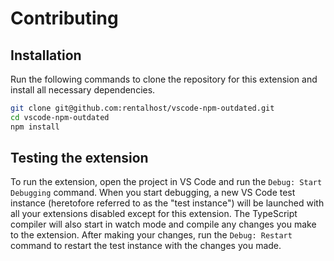 # Contributing

## Installation

Run the following commands to clone the repository for this extension and install all necessary dependencies.

```bash
git clone git@github.com:rentalhost/vscode-npm-outdated.git
cd vscode-npm-outdated
npm install
```

## Testing the extension

To run the extension, open the project in VS Code and run the `Debug: Start Debugging` command. When you start debugging, a new VS Code test instance \(heretofore referred to as the "test instance"\) will be launched with all your extensions disabled except for this extension. The TypeScript compiler will also start in watch mode and compile any changes you make to the extension. After making your changes, run the `Debug: Restart` command to restart the test instance with the changes you made.
